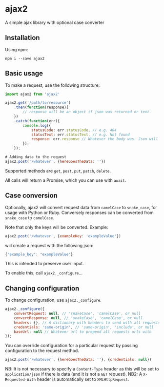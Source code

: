 # ajax2
A simple ajax library with optional case converter

## Installation
Using npm:
```
npm i --save ajax2
```

## Basic usage
To make a request, use the following structure:

```js
import ajax2 from 'ajax2'

ajax2.get('/path/to/resource')
    .then(function(response){
        // response will be an object if json was returned or text.
    })
    .catch(function(err){
        console.log({
            statusCode: err.statusCode, // e.g. 404
            statusText: err.statusText, // e.g. Not found
            response: err.response // Whatever the body was. Json will be parsed and an object returned
        });
    });

# Adding data to the request
ajax2.post('/whatever', {hereGoesTheData: ''})
```

Supported methods are `get`, `post`, `put`, `patch`, `delete`.

All calls will return a Promise, which you can use with `await`.

## Case conversion
Optionally, ajax2 will convert request data from `camelCase` to `snake_case`, for usage with Python or Ruby. Conversely
responses can be converted from `snake_case` to `camelCase`.

Note that only the keys will be converted. Example:

```js
ajax2.post('/whatever', {exampleKey: 'exampleValue'})
```
will create a request with the following json:
```js
{"example_key": "exampleValue"}
```
This is intended to preserve user input.

To enable this, call `ajax2._configure`...

## Changing configuration
To change configuration, use `ajax2._configure`.

```js
ajax2._configure({
    convertRequest: null, // 'snakeCase', 'camelCase', or null
    convertResponse: null, // 'snakeCase', 'camelCase', or null
    headers: {}, // A dictionary with headers to send with all requests
    credentials: 'same-origin', // 'same-origin', 'include', or null
    baseUrl: null // Whatever url to prepend all requests urls with
});
```

You can override configuration for a particular request by passing configuration to the request method.
```js
ajax2.post('/whatever', {hereGoesTheData: ''}, {credentials: null})
```

NB: It is not necessary to specify a `Content-Type` header as this will be set to `application/json` if there is data
(and it is not a `GET` request).
NB2: A `X-Requested-With` header is automatically set to `XMLHttpRequest`.
